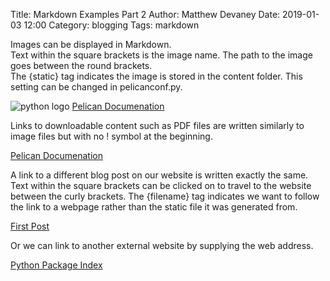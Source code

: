 Title: Markdown Examples Part 2
Author: Matthew Devaney
Date: 2019-01-03 12:00
Category: blogging
Tags: markdown

Images can be displayed in Markdown.  
Text within the square brackets is the image name. The path to the image goes between the round brackets.  
The {static} tag indicates the image is stored in the content folder. This setting can be changed in pelicanconf.py.

![python logo]({static}/img/python_icon.png)
[Pelican Documenation]({static}/pdf/pelican.pdf)

Links to downloadable content such as PDF files are written similarly to image files but with no ! symbol at the beginning.

[Pelican Documenation]({static}/pdf/pelican.pdf)

A link to a different blog post on our website is written exactly the same.  
Text within the square brackets can be clicked on to travel to the website between the curly brackets.
The {filename} tag indicates we want to follow the link to a webpage rather than the static file it was generated from.

 [First Post]({filename}/articles/first_post.md)

Or we can link to another external website by supplying the web address.

[Python Package Index](https://pypi.org)